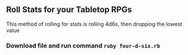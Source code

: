 ## Roll Stats for your Tabletop RPGs

This method of rolling for stats is rolling 4d6s, then dropping the lowest value

### Download file and run command ```ruby four-d-six.rb```
